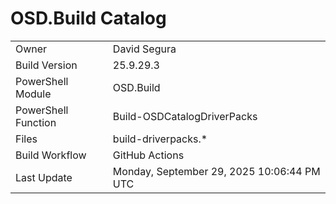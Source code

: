 ﻿# OSD.Build Catalog

| | |
|-|-|
| Owner | David Segura |
| Build Version | 25.9.29.3 |
| PowerShell Module | OSD.Build |
| PowerShell Function | Build-OSDCatalogDriverPacks |
| Files | build-driverpacks.* |
| Build Workflow | GitHub Actions |
| Last Update | Monday, September 29, 2025 10:06:44 PM UTC |
